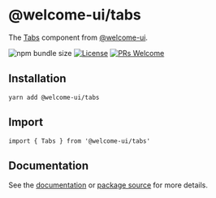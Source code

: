 # @welcome-ui/tabs

The [Tabs](https://welcome-ui.com/components/tabs) component from [@welcome-ui](https://welcome-ui.com).

![npm bundle size](https://img.shields.io/bundlephobia/minzip/@welcome-ui/tabs) [![License](https://img.shields.io/npm/l/welcome-ui.svg)](https://github.com/WTTJ/welcome-ui/blob/master/LICENSE) [![PRs Welcome](https://img.shields.io/badge/PRs-welcome-mediumspringgreen.svg)](ttps://github.com/WTTJ/welcome-ui/blob/master/CONTRIBUTING.mdx)

## Installation

    yarn add @welcome-ui/tabs

## Import

    import { Tabs } from '@welcome-ui/tabs'

## Documentation

See the [documentation](https://welcome-ui.com/components/tabs) or [package source](https://github.com/WTTJ/welcome-ui/tree/master/packages/Tabs) for more details.
